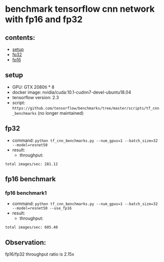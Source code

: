 # benchmark tensorflow cnn network with fp16 and fp32

## contents:
- [setup](#setup)
- [fp32](#fp32)
- [fp16](#fp16)

## setup
- GPU: GTX 2080ti * 8
- docker image: nvidia/cuda:10.1-cudnn7-devel-ubuntu18.04
- tensorflow version: 2.3
- script: `https://github.com/tensorflow/benchmarks/tree/master/scripts/tf_cnn_benchmarks` (no longer maintained)

## fp32
- command: `python tf_cnn_benchmarks.py --num_gpus=1 --batch_size=32 --model=resnet50`
- result:
  - throughput:
```
total images/sec: 281.12
```

## fp16 benchmark
### fp16 benchmark1
- command: `python tf_cnn_benchmarks.py --num_gpus=1 --batch_size=32 --model=resnet50 --use_fp16`
- result:
  - throughput:
```
total images/sec: 605.40
```

## Observation:
fp16/fp32 throughput ratio is 2.15x 
